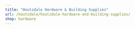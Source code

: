 ```yaml
---
title: "Houtzdale Hardware & Building Supplies"
url: /houtzdale/houtzdale-hardware-and-building-supplies/
shop: hardware
---
```

